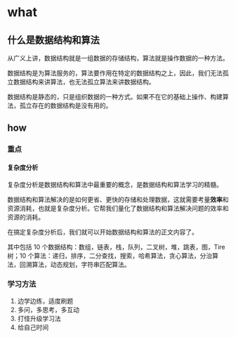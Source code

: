 # what

## 什么是数据结构和算法

从广义上讲，数据结构就是一组数据的存储结构，算法就是操作数据的一种方法。

数据结构是为算法服务的，算法要作用在特定的数据结构之上，因此，我们无法孤立数据结构来讲算法，也无法孤立算法来讲数据结构。

数据结构是静态的，只是组织数据的一种方式。如果不在它的基础上操作、构建算法，孤立存在的数据结构是没有用的。

## how

### 重点

#### 复杂度分析

复杂度分析是数据结构和算法中最重要的概念，是数据结构和算法学习的精髓。

数据结构和算法解决的是如何更省、更快的存储和处理数据，这就需要考量**效率**和资源消耗，也就是复杂度分析。它帮我们量化了数据结构和算法解决问题的效率和资源的消耗。

在搞定复杂度分析后，我们就可以开始数据结构和算法的正文内容了。

其中包括 10 个数据结构：数组，链表，栈，队列，二叉树，堆，跳表，图，Tire 树；10 个算法：递归，排序，二分查找，搜索，哈希算法，贪心算法，分治算法，回溯算法，动态规划，字符串匹配算法。

### 学习方法

1. 边学边练，适度刷题
2. 多问，多思考，多互动
3. 打怪升级学习法
4. 给自己时间
